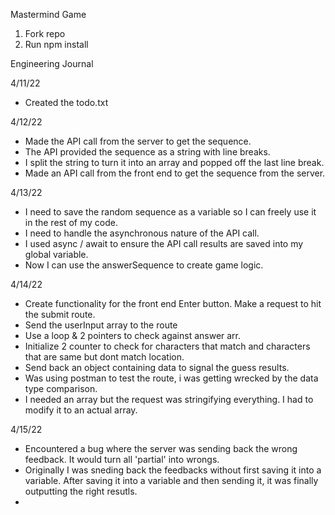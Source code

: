 Mastermind Game
1. Fork repo
2. Run npm install

Engineering Journal

4/11/22
- Created the todo.txt

4/12/22
- Made the API call from the server to get the sequence.
- The API provided the sequence as a string with line breaks.
- I split the string to turn it into an array and popped off the last line break.
- Made an API call from the front end to get the sequence from the server.

4/13/22
- I need to save the random sequence as a variable so I can freely use it in the rest of my code.
- I need to handle the asynchronous nature of the API call.
- I used async / await to ensure the API call results are saved into my global variable.
- Now I can use the answerSequence to create game logic.

4/14/22
- Create functionality for the front end Enter button. Make a request to hit the submit route.
- Send the userInput array to the route
- Use a loop & 2 pointers to check against answer arr.
- Initialize 2 counter to check for characters that match and characters that are same but dont match location.
- Send back an object containing data to signal the guess results.
- Was using postman to test the route, i was getting wrecked by the data type comparison.
- I needed an array but the request was stringifying everything. I had to modify it to an actual array.

4/15/22
- Encountered a bug where the server was sending back the wrong feedback. It would turn all 'partial' into wrongs.
- Originally I was sneding back the feedbacks without first saving it into a variable. After saving it into a variable and then sending it, it was finally outputting the right resutls.
- 